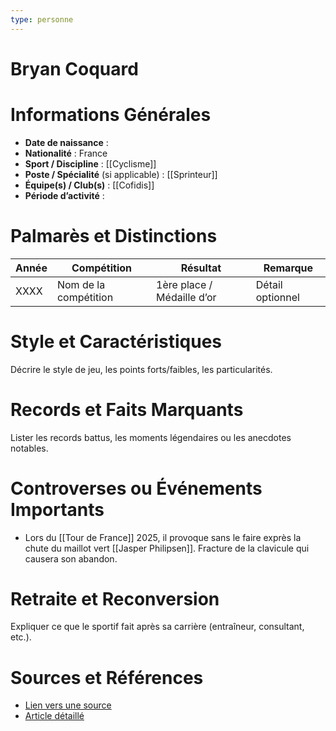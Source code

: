 ```yaml
---
type: personne
---
```


# Bryan Coquard

# Informations Générales
- **Date de naissance** :  
- **Nationalité** :  France
- **Sport / Discipline** :  [[Cyclisme]]
- **Poste / Spécialité** (si applicable) :  [[Sprinteur]]
- **Équipe(s) / Club(s)** :  [[Cofidis]]
- **Période d’activité** :  

# Palmarès et Distinctions
| Année | Compétition           | Résultat                   | Remarque         |
| ----- | --------------------- | -------------------------- | ---------------- |
| XXXX  | Nom de la compétition | 1ère place / Médaille d’or | Détail optionnel |

# Style et Caractéristiques
Décrire le style de jeu, les points forts/faibles, les particularités.

# Records et Faits Marquants
Lister les records battus, les moments légendaires ou les anecdotes notables.

# Controverses ou Événements Importants
- Lors du [[Tour de France]] 2025, il provoque sans le faire exprès la chute du maillot vert [[Jasper Philipsen]]. Fracture de la clavicule qui causera son abandon.

# Retraite et Reconversion
Expliquer ce que le sportif fait après sa carrière (entraîneur, consultant, etc.).

# Sources et Références
- [Lien vers une source](#)
- [Article détaillé](#)
